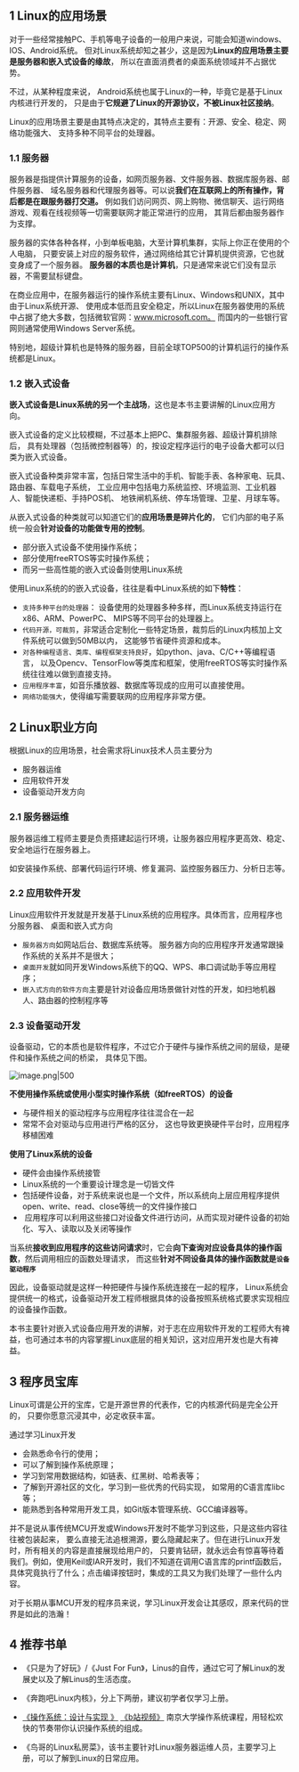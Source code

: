 ## 1 Linux的应用场景

对于一些经常接触PC、手机等电子设备的一般用户来说，可能会知道windows、IOS、Android系统。 但对Linux系统却知之甚少，这是因为**Linux的应用场景主要是服务器和嵌入式设备的缘故**， 所以在直面消费者的桌面系统领域并不占据优势。

不过，从某种程度来说， Android系统也属于Linux的一种，毕竟它是基于Linux内核进行开发的， 只是由于**它规避了Linux的开源协议，不被Linux社区接纳**。

Linux的应用场景主要是由其特点决定的，其特点主要有：开源、安全、稳定、网络功能强大、 支持多种不同平台的处理器。
### 1.1 服务器

服务器是指提供计算服务的设备，如网页服务器、文件服务器、数据库服务器、邮件服务器、 域名服务器和代理服务器等。可以说**我们在互联网上的所有操作，背后都是在跟服务器打交道。** 例如我们访问网页、网上购物、微信聊天、运行网络游戏、观看在线视频等一切需要联网才能正常进行的应用， 其背后都由服务器作为支撑。

服务器的实体各种各样，小到单板电脑，大至计算机集群，实际上你正在使用的个人电脑， 只要安装上对应的服务软件，通过网络给其它计算机提供资源，它也就变身成了一个服务器。 **服务器的本质也是计算机**，只是通常来说它们没有显示器，不需要鼠标键盘。

在商业应用中，在服务器运行的操作系统主要有Linux、Windows和UNIX，其中由于Linux系统开源、 使用成本低而且安全稳定，所以Linux在服务器使用的系统中占据了绝大多数，包括微软官网：www.microsoft.com。 而国内的一些银行官网则通常使用Windows Server系统。

特别地，超级计算机也是特殊的服务器，目前全球TOP500的计算机运行的操作系统都是Linux。
### 1.2 嵌入式设备

**嵌入式设备是Linux系统的另一个主战场**，这也是本书主要讲解的Linux应用方向。

嵌入式设备的定义比较模糊，不过基本上把PC、集群服务器、超级计算机排除后， 具有处理器（包括微控制器等）的，按设定程序运行的电子设备大都可以归类为嵌入式设备。

嵌入式设备种类非常丰富，包括日常生活中的手机、智能手表、各种家电、玩具、路由器、车载电子系统， 工业应用中包括电力系统监控、环境监测、工业机器人、智能快递柜、手持POS机、 地铁闸机系统、停车场管理、卫星、月球车等。

从嵌入式设备的种类就可以知道它们的**应用场景是碎片化的**， 它们内部的电子系统一般会**针对设备的功能做专用的控制**。
- 部分嵌入式设备不使用操作系统；
- 部分使用freeRTOS等实时操作系统；
- 而另一些高性能的嵌入式设备则使用Linux系统

使用Linux系统的的嵌入式设备，往往是看中Linux系统的如下**特性**：
- `支持多种平台的处理器`： 设备使用的处理器多种多样，而Linux系统支持运行在x86、ARM、PowerPC、 MIPS等不同平台的处理器上。
- `代码开源，可裁剪`，非常适合定制化一些特定场景，裁剪后的Linux内核加上文件系统可以做到50MB以内， 这能够节省硬件资源和成本。
- `对各种编程语言、类库、编程框架支持良好`，如python、java、C/C++等编程语言， 以及Opencv、TensorFlow等类库和框架，使用freeRTOS等实时操作系统往往难以做到直接支持。
- `应用程序丰富`，如音乐播放器、数据库等现成的应用可以直接使用。
- `网络功能强大`，使得编写需要联网的应用程序非常方便。
## 2 Linux职业方向

根据Linux的应用场景，社会需求将Linux技术人员主要分为
- 服务器运维
- 应用软件开发
- 设备驱动开发方向
### 2.1 服务器运维

服务器运维工程师主要是负责搭建起运行环境，让服务器应用程序更高效、稳定、安全地运行在服务器上。

如安装操作系统、部署代码运行环境、修复漏洞、监控服务器压力、分析日志等。
### 2.2 应用软件开发

Linux应用软件开发就是开发基于Linux系统的应用程序。具体而言，应用程序也分服务器、 桌面和嵌入式方向
- `服务器方向`如网站后台、数据库系统等。 服务器方向的应用程序开发通常跟操作系统的关系并不是很大； 
- `桌面开发`就如同开发Windows系统下的QQ、WPS、串口调试助手等应用程序； 
- `嵌入式方向的软件方向`主要是针对设备应用场景做针对性的开发，如扫地机器人、路由器的控制程序等
### 2.3 设备驱动开发

设备驱动，它的本质也是软件程序，不过它介于硬件与操作系统之间的层级，是硬件和操作系统之间的桥梁， 具体见下图。

![image.png|500](https://my-obsidian-image.oss-cn-guangzhou.aliyuncs.com/2025/05/0be63e080dd9f5ada34b5c5986a812e6.png)

**不使用操作系统或使用小型实时操作系统（如freeRTOS）的设备**
- 与硬件相关的驱动程序与应用程序往往混合在一起
- 常常不会对驱动与应用进行严格的区分， 这也导致更换硬件平台时，应用程序移植困难

**使用了Linux系统的设备**
- 硬件会由操作系统接管
- Linux系统的一个重要设计理念是一切皆文件
- 包括硬件设备，对于系统来说也是一个文件，所以系统向上层应用程序提供open、write、read、close等统一的文件操作接口
-  应用程序可以利用这些接口对设备文件进行访问，从而实现对硬件设备的初始化、写入、读取以及关闭等操作

当系统**接收到应用程序的这些访问请求**时，它会**向下查询对应设备具体的操作函数**，然后调用相应的函数处理请求， 而这些**针对不同设备具体的操作函数就是`设备驱动程序`**

因此，设备驱动就是这样一种把硬件与操作系统连接在一起的程序， Linux系统会提供统一的格式，设备驱动开发工程师根据具体的设备按照系统格式要求实现相应的设备操作函数。

本书主要针对嵌入式设备应用开发的讲解，对于志在应用软件开发的工程师大有裨益，也可通过本书的内容掌握Linux底层的相关知识，这对应用开发也是大有裨益。
## 3 程序员宝库

Linux可谓是公开的宝库，它是开源世界的代表作，它的内核源代码是完全公开的， 只要你愿意沉浸其中，必定收获丰富。

通过学习Linux开发
- 会熟悉命令行的使用； 
- 可以了解到操作系统原理；
- 学习到常用数据结构，如链表、红黑树、哈希表等；
- 了解到开源社区的文化，学习到一些优秀的代码实现， 如常用的C语言库libc等；
- 能熟悉到各种常用开发工具，如Git版本管理系统、GCC编译器等。

并不是说从事传统MCU开发或Windows开发时不能学习到这些，只是这些内容往往被包装起来， 要么直接无法追根溯源，要么隐藏起来了。但在进行Linux开发时，所有相关的内容是直接展现给用户的， 只要肯钻研，就永远会有惊喜等待着我们。例如，使用Keil或IAR开发时，我们不知道在调用C语言库的printf函数后， 具体究竟执行了什么；点击编译按钮时，集成的工具又为我们处理了一些什么内容。

对于长期从事MCU开发的程序员来说，学习Linux开发会让其感叹，原来代码的世界是如此的浩瀚！
## 4 推荐书单

- 《只是为了好玩》/《Just For Fun》，Linus的自传，通过它可了解Linux的发展史以及了解Linus的生活态度。

- 《奔跑吧Linux内核》，分上下两册，建议初学者仅学习上册。

- [《操作系统：设计与实现 》](http://jyywiki.cn/OS/2022/) [《b站视频》](https://www.bilibili.com/video/BV1Cm4y1d7Ur/?spm_id_from=333.788&vd_source=4bad1f761b8ca5604d76a5b072cf66ff) 南京大学操作系统课程，用轻松欢快的节奏带你认识操作系统的组成。

- 《鸟哥的Linux私房菜》，该书主要针对Linux服务器运维人员，主要学习上册，可以了解到Linux的日常应用。